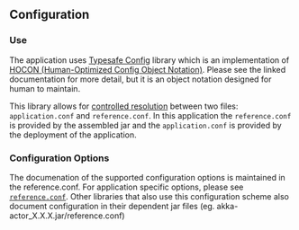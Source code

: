 ## Configuration

### Use
The application uses [Typesafe Config](https://github.com/lightbend/config) library which is an implementation of [HOCON (Human-Optimized Config Object Notation)](https://github.com/lightbend/config/blob/main/HOCON.md). Please see the linked documentation for more detail, but it is an object notation designed for human to maintain. 

This library allows for [controlled resolution](https://github.com/lightbend/config#standard-behavior) between two files: `application.conf` and `reference.conf`.  In this application the `reference.conf` is provided by the assembled jar and the `application.conf` is provided by the deployment of the application.

### Configuration Options
The documenation of the supported configuration options is maintained in the reference.conf. For application specific options, please see [`reference.conf`](../../verity/src/main/resources/reference.conf). Other libraries that also use this configuration scheme also document configuration in their dependent jar files (eg. akka-actor_X.X.X.jar/reference.conf)